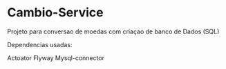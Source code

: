 # Cambio-Service


Projeto para conversao de moedas com criaçao de banco de Dados (SQL)

Dependencias usadas:

Actoator
Flyway
Mysql-connector

